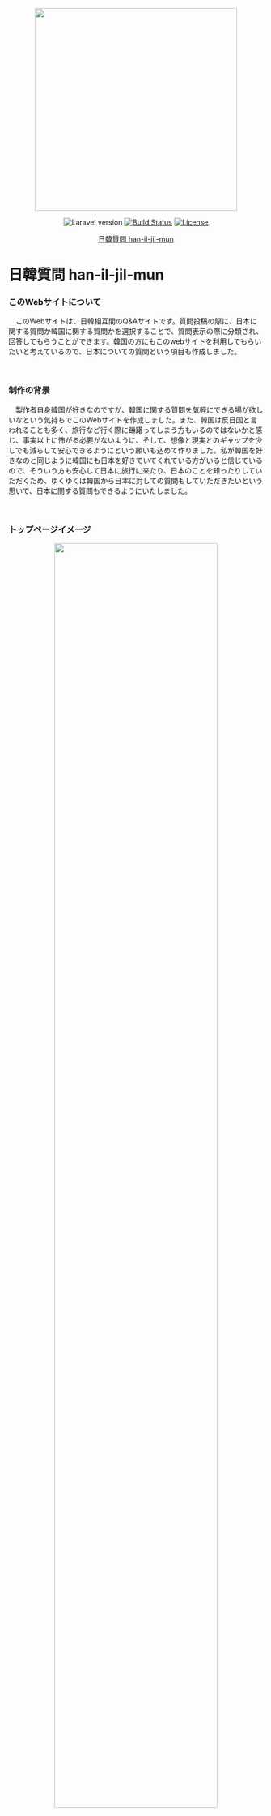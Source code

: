 <p align="center">
    <a href="https://han-il-jil-mun.herokuapp.com/" target="_blank">
        <img src="https://han-il-jil-mun.s3.ap-northeast-1.amazonaws.com/han-il-jil-mun_logo_small.PNG" width="400">
    </a>
</p>

<p align="center">
    <img src="https://img.shields.io/badge/Laravel-v6.20.44-green.svg" alt="Laravel version">
    <a href="https://travis-ci.org/laravel/framework"><img src="https://travis-ci.org/laravel/framework.svg" alt="Build Status"></a>
    <!-- <a href="https://packagist.org/packages/laravel/framework"><img src="https://poser.pugx.org/laravel/framework/d/total.svg" alt="Total Downloads"></a>
    <a href="https://packagist.org/packages/laravel/framework"><img src="https://poser.pugx.org/laravel/framework/v/stable.svg" alt="Latest Stable Version"></a> -->
    <a href="https://packagist.org/packages/laravel/framework"><img src="https://poser.pugx.org/laravel/framework/license.svg" alt="License"></a>
</p>
<p align="center"><a href="https://han-il-jil-mun.herokuapp.com/">日韓質問 han-il-jil-mun</a></p>

# 日韓質問 han-il-jil-mun

### このWebサイトについて

　このWebサイトは、日韓相互間のQ&Aサイトです。質問投稿の際に、日本に関する質問か韓国に関する質問かを選択することで、質問表示の際に分類され、回答してもらうことができます。韓国の方にもこのwebサイトを利用してもらいたいと考えているので、日本についての質問という項目も作成しました。
 
 </br>
 
### 制作の背景

　製作者自身韓国が好きなのですが、韓国に関する質問を気軽にできる場が欲しいなという気持ちでこのWebサイトを作成しました。また、韓国は反日国と言われることも多く、旅行など行く際に躊躇ってしまう方もいるのではないかと感じ、事実以上に怖がる必要がないように、そして、想像と現実とのギャップを少しでも減らして安心できるようにという願いも込めて作りました。私が韓国を好きなのと同じように韓国にも日本を好きでいてくれている方がいると信じているので、そういう方も安心して日本に旅行に来たり、日本のことを知ったりしていただくため、ゆくゆくは韓国から日本に対しての質問もしていただきたいという思いで、日本に関する質問もできるようにいたしました。
 
  </br>
 
### トップページイメージ

<p align="center">
    <img src="https://han-il-jil-mun.s3.ap-northeast-1.amazonaws.com/toppage_img.png" width="80%">
</p>

 </br>

### このWebサイトの使い方

<p>このwebサイトの使い方はこちら（ https://han-il-jil-mun.herokuapp.com/how-to-use ）からご覧ください。</p>

 </br>

### 制作する上で工夫した点

##### ・ページ遷移（ロード、リロード）の回数

<p>Webサイトの使用者の立場に立った時、ページ遷移の回数は少ない方が楽なのではと考え、ユーザー表示画面における様々な機能使用時にモーダルを用いたり、Good機能呼び出し時にjQueryを用いてAjax通信をするよう実装したりすることで、ページの遷移回数を減らすように作成いたしました。</p>

##### ・Bootstrapの利用

<p>今回、初めてBootstrapを使用したのですが、こちらを用いてできることをある程度勉強したことで、違和感のないレスポンシブデザインや一貫性のあるデザインを効率よく作成できたと感じています。</p>

##### ・メール認証とGoogle API

<p>ユーザー登録は仮登録と本登録の二段階で行ってもらえるようにいたしました。仮登録時にユーザーに入力してもらったメールアドレスに本登録用のメールを送信し、メールで送信したリンクをクリックすることで本登録が完了します。存在しないメールアドレスでのユーザー登録や、他人のメールアドレスを用いたユーザー登録を防ぐことができるようになりました。また、APIを用いたGoogleアカウントによるログインもできるようにしたことで、ユーザー登録の利便性を向上させました。</p>

##### ・ランキング機能

<p>投稿した質問に対するGoodが多いユーザーと、回答に対するGoodが多いユーザーをそれぞれ8人までトップページのサイドカラムでランキング表示することで、ユーザーに対していい質問やいい回答を心がけることや、また、たくさん回答しようといった行動の動機付けをできたらと考え、ランキングを実装しました。同じGood数のユーザーがランキング内にいた場合は、順位を同率にするよう工夫いたしました。</p>

##### ・トップページの並べ替え、フィルター

<p>トップページの質問一覧画面で、「日本に関する質問」「韓国に関する質問」のフィルターと、カテゴリーによるフィルター、「Good順」と「新着順」による並べ替え、そして検索によるフィルターを同時にできるようにしたことで、ユーザーが求めている質問を見つけやすいようにしています。</p>

<p>これらの他にも、ユーザーフォロー機能や、質問回答コメント投稿者のIPアドレス取得、通報機能、AWSのストレージサービスS3の使用なども工夫した点です。</p>


 </br>
 
### 環境
 
 <p>・AWS</p>
 
 <p>・Laravel 6.20.44</p>
 
  </br>
  
 ### 制作者情報
 
 <p>作成：飯田一希</p>
 <p>問い合わせは（ haniljilmun@gmail.com )にお願いいたします。</p>
 
  </br>
  
 
